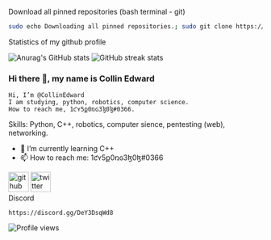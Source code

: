 Download all pinned repositories (bash terminal - git)
```bash
sudo echo Downloading all pinned repositories.; sudo git clone https://github.com/CollinEdward/CppTutorialWithExamples.git; git clone https://github.com/CollinEdward/DosSonosDeviceAutomatically.git; git clone https://github.com/CollinEdward/GettingUserInputToCalculateNumbers.git;git clone https://github.com/CollinEdward/PythonTutorial-Easy-to-Hard.git; git clone https://github.com/CollinEdward/DiceRollGameTemplate.git; git clone https://github.com/CollinEdward/Face_HandPasswordUnlocker.git; mkdir CollinEdwardRepos;sudo mv CppTutorialWithExamples CollinEdwardRepos;sudo mv DosSonosDeviceAutomatically CollinEdwardRepos;sudo mv GettingUserInputToCalculateNumbers CollinEdwardRepos;sudo mv PythonTutorial-Easy-to-Hard CollinEdwardRepos;sudo mv DiceRollGameTemplate CollinEdwardRepos; mv Face_HandPasswordUnlocker CollinEdwardRepos;echo \----------------------;echo Thanks for downloading my repositories.;echo \----------------------
```
Statistics of my github profile

![Anurag's GitHub stats](https://github-readme-stats.vercel.app/api?username=CollinEdward&theme=prussian&show_icons=true)
![GitHub streak stats](https://github-readme-streak-stats.herokuapp.com/?user=CollinEdward)  

### Hi there 👋, my name is Collin  Edward

    Hi, I’m @CollinEdward
    I am studying, python, robotics, computer science.
    How to reach me, 1ƈʏ5ք0ռɢ3ɮ0ɮ#0366.

Skills: Python, C++, robotics, computer sience, pentesting (web), networking.

- 🌱 I’m currently learning C++ 
- 📫 How to reach me: 1ƈʏ5ք0ռɢ3ɮ0ɮ#0366 

[<img src='https://cdn.jsdelivr.net/npm/simple-icons@3.0.1/icons/github.svg' alt='github' height='40'>](https://github.com/CollinEdward)  [<img src='https://cdn.jsdelivr.net/npm/simple-icons@3.0.1/icons/twitter.svg' alt='twitter' height='40'>](https://twitter.com/1cy5p0ng3b0b)  
Discord
```
https://discord.gg/DeY3DsqWd8

```
![Profile views](https://gpvc.arturio.dev/CollinEdward)
